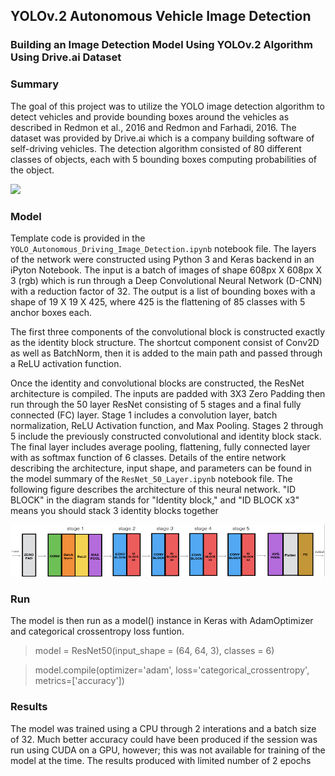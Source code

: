 ## YOLOv.2 Autonomous Vehicle Image Detection 
### Building an Image Detection Model Using YOLOv.2 Algorithm Using Drive.ai Dataset

### Summary

The goal of this project was to utilize the YOLO image detection algorithm to detect vehicles and provide bounding boxes around the vehicles as described in Redmon et al., 2016 and Redmon and Farhadi, 2016. The dataset was provided by Drive.ai which is a company building software of self-driving vehicles. The detection algorithm consisted of 80 different classes of objects, each with 5 bounding boxes computing probabilities of the object.

<img src= "https://github.com/JeffGoodrich9791/YOLOv2_Autonomous_Vehicle_Image_Detection/blob/master/Bounding_Box_Output.png" />

### Model

Template code is provided in the `YOLO_Autonomous_Driving_Image_Detection.ipynb` notebook file. The layers of the network were constructed using Python 3 and Keras backend in an iPyton Notebook. The input is a batch of images of shape 608px X 608px X 3 (rgb) which is run through a Deep Convolutional Neural Network (D-CNN) with a reduction factor of 32. The output is a list of bounding boxes with a shape of 19 X 19 X 425, where 425 is the flattening of 85 classes with 5 anchor boxes each.  




The first three components of the convolutional block is constructed exactly as the identity block structure. The shortcut component consist of Conv2D as well as BatchNorm, then it is added to the main path and passed through a ReLU activation function. 



Once the identity and convolutional blocks are constructed, the ResNet architecture is compiled. The inputs are padded with 3X3 Zero Padding then run through the 50 layer ResNet consisting of 5 stages and a final fully connected (FC) layer. Stage 1 includes a convolution layer, batch normalization, ReLU Activation function, and Max Pooling. Stages 2 through 5 include the previously constructed convolutional and identity block stack. The final layer includes average pooling, flattening, fully connected layer with as softmax function of 6 classes. Details of the entire network describing the architecture, input shape, and parameters can be found in the model summary of the `ResNet_50_Layer.ipynb` notebook file. The following figure describes  the architecture of this neural network. "ID BLOCK" in the diagram stands for "Identity block," and "ID BLOCK x3" means you should stack 3 identity blocks together

<img src= "https://github.com/JeffGoodrich9791/ResNet_50_Layer/blob/master/ResNet Model.png" />

### Run

The model is then run as a model() instance in Keras with AdamOptimizer and categorical crossentropy loss funtion. 

> model = ResNet50(input_shape = (64, 64, 3), classes = 6)

> model.compile(optimizer='adam', loss='categorical_crossentropy', metrics=['accuracy'])



### Results

The model was trained using a CPU through 2 interations and a batch size of 32. Much better accuracy could have been produced if the session was run using CUDA on a GPU, however; this was not available for training of the model at the time. The results produced with limited number of 2 epochs 
